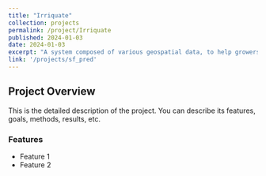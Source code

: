 ```yaml
---
title: "Irriquate"
collection: projects
permalink: /project/Irriquate
published: 2024-01-03
date: 2024-01-03
excerpt: "A system composed of various geospatial data, to help growers in California water their crops"
link: '/projects/sf_pred'
---
```


## Project Overview

This is the detailed description of the project. You can describe its features, goals, methods, results, etc.

### Features
- Feature 1
- Feature 2
